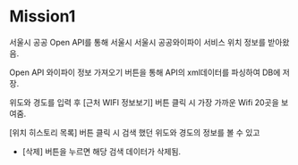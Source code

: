 # Mission1


서울시 공공 Open API를 통해 서울시 서울시 공공와이파이 서비스 위치 정보를 받아왔음.

Open API 와이파이 정보 가져오기 버튼을 통해 API의 xml데이터를 파싱하여 DB에 저장.

위도와 경도를 입력 후 [근처 WIFI 정보보기] 버튼 클릭 시 가장 가까운 Wifi 20곳을 보여줌.

[위치 히스토리 목록] 버튼 클릭 시 검색 했던 위도와 경도의 정보를 볼 수 있고
  - [삭제] 버튼을 누르면 해당 검색 데이터가 삭제됨.
